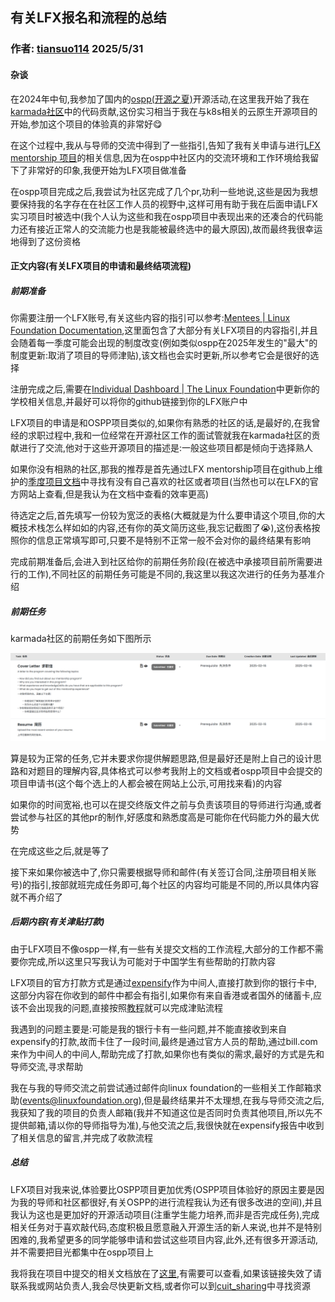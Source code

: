 ## 有关LFX报名和流程的总结

### 作者: [tiansuo114](https://github.com/tiansuo114)  2025/5/31

#### 杂谈

在2024年中旬,我参加了国内的[ospp(开源之夏)](https://summer-ospp.ac.cn/)开源活动,在这里我开始了我在[karmada社区](https://github.com/karmada-io)中的代码贡献,这份实习相当于我在与k8s相关的云原生开源项目的开始,参加这个项目的体验真的非常好😋

在这个过程中,我从与导师的交流中得到了一些指引,告知了我有关申请与进行[LFX mentorship 项目](https://mentorship.lfx.linuxfoundation.org/#projects_all)的相关信息,因为在ospp中社区内的交流环境和工作环境给我留下了非常好的印象,我便开始为LFX项目做准备

在ospp项目完成之后,我尝试为社区完成了几个pr,功利一些地说,这些是因为我想要保持我的名字存在在社区工作人员的视野中,这样可用有助于我在后面申请LFX实习项目时被选中(我个人认为这些和我在ospp项目中表现出来的还凑合的代码能力还有接近正常人的交流能力也是我能被最终选中的最大原因),故而最终我很幸运地得到了这份资格

#### 正文内容(有关LFX项目的申请和最终结项流程)

##### 前期准备

你需要注册一个LFX账号,有关这些内容的指引可以参考:[Mentees | Linux Foundation Documentation](https://docs.linuxfoundation.org/lfx/mentorship/mentees),这里面包含了大部分有关LFX项目的内容指引,并且会随着每一季度可能会出现的制度改变(例如类似ospp在2025年发生的"最大"的制度更新:取消了项目的导师津贴),该文档也会实时更新,所以参考它会是很好的选择

注册完成之后,需要在[Individual Dashboard | The Linux Foundation](https://openprofile.dev/edit/profile)中更新你的学校相关信息,并最好可以将你的github链接到你的LFX账户中

LFX项目的申请是和OSPP项目类似的,如果你有熟悉的社区的话,是最好的,在我曾经的求职过程中,我和一位经常在开源社区工作的面试管就我在karmada社区的贡献进行了交流,他对于这些开源项目的描述是:一般这些项目都是倾向于选择熟人

如果你没有相熟的社区,那我的推荐是首先通过LFX mentorship项目在github上维护的[季度项目文档](https://github.com/cncf/mentoring/tree/main/programs/lfx-mentorship)中寻找有没有自己喜欢的社区或者项目(当然也可以在LFX的官方网站上查看,但是我认为在文档中查看的效率更高)

待选定之后,首先填写一份较为宽泛的表格(大概就是为什么要申请这个项目,你的大概技术栈怎么样如如的内容,还有你的英文简历这些,我忘记截图了😭),这份表格按照你的信息正常填写即可,只要不是特别不正常一般不会对你的最终结果有影响

完成前期准备后,会进入到社区给你的前期任务阶段(在被选中承接项目前所需要进行的工作),不同社区的前期任务可能是不同的,我这里以我这次进行的任务为基准介绍

##### 前期任务

karmada社区的前期任务如下图所示

![image-20250531134501206](./image-20250531134501206.png)

算是较为正常的任务,它并未要求你提供解题思路,但是最好还是附上自己的设计思路和对题目的理解内容,具体格式可以参考我附上的文档或者ospp项目中会提交的项目申请书(这个每个选上的人都会被在网站上公示,可用找来看)的内容

如果你的时间宽裕,也可以在提交终版文件之前与负责该项目的导师进行沟通,或者尝试参与社区的其他pr的制作,好感度和熟悉度高是可能你在代码能力外的最大优势

在完成这些之后,就是等了

接下来如果你被选中了,你只需要根据导师和邮件(有关签订合同,注册项目相关账号)的指引,按部就班完成任务即可,每个社区的内容均可能是不同的,所以具体内容就不再介绍了

##### 后期内容(有关津贴打款)

由于LFX项目不像ospp一样,有一些有关提交文档的工作流程,大部分的工作都不需要你完成,所以这里只写我认为可能对于中国学生有些帮助的打款内容

LFX项目的官方打款方式是通过[expensify](www.expensify.com)作为中间人,直接打款到你的银行卡中,这部分内容在你收到的邮件中都会有指引,如果你有来自香港或者国外的储蓄卡,应该不会出现我的问题,直接按照[教程](https://docs.linuxfoundation.org/lfx/mentorship/mentees/submit-a-report-to-receive-a-mentorship-stipend)就可以完成津贴流程

我遇到的问题主要是:可能是我的银行卡有一些问题,并不能直接收到来自expensify的打款,故而卡住了一段时间,最终是通过官方人员的帮助,通过bill.com来作为中间人的中间人,帮助完成了打款,如果你也有类似的需求,最好的方式是先和导师交流,寻求帮助

我在与我的导师交流之前尝试通过邮件向linux foundation的一些相关工作邮箱求助(events@linuxfoundation.org),但是最终结果并不太理想,在我与导师交流之后,我获知了我的项目的负责人邮箱(我并不知道这位是否同时负责其他项目,所以先不提供邮箱,请以你的导师指导为准),与他交流之后,我很快就在expensify报告中收到了相关信息的留言,并完成了收款流程

##### 总结

LFX项目对我来说,体验要比OSPP项目更加优秀(OSPP项目体验好的原因主要是因为我的导师和社区都很好,有关OSPP的进行流程我认为还有很多改进的空间),并且我认为这也是更加好的开源活动项目(注重学生能力培养,而非是否完成任务),完成相关任务对于喜欢敲代码,态度积极且愿意融入开源生活的新人来说,也并不是特别困难的,我希望更多的同学能够申请和尝试这些项目内容,此外,还有很多开源活动,并不需要把目光都集中在ospp项目上

我将我在项目中提交的相关文档放在了[这里](https://github.com/tiansuo114/my-tools/tree/main/lfx),有需要可以查看,如果该链接失效了请联系我或网站负责人,我会尽快更新文档,或者你可以到[cuit_sharing](https://github.com/andream7/cuit_sharing)中寻找资源